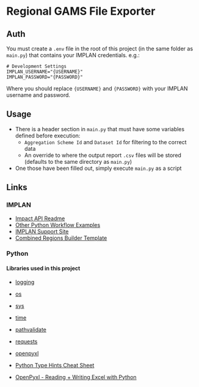 ﻿# Regional GAMS File Exporter

## Auth

You must create a `.env` file in the root of this project (in the same folder as `main.py`) that contains your IMPLAN credentials.
e.g.:
```env
# Development Settings
IMPLAN_USERNAME="{USERNAME}"
IMPLAN_PASSWORD="{PASSWORD}"
```
Where you should replace `{USERNAME}` and `{PASSWORD}` with your IMPLAN username and password.


## Usage
- There is a header section in `main.py` that must have some variables defined before execution:
  - `Aggregation Scheme Id` and `Dataset Id` for filtering to the correct data
  - An override to where the output report `.csv` files will be stored (defaults to the same directory as `main.py`)
- One those have been filled out, simply execute `main.py` as a script


## Links
### IMPLAN
- [Impact API Readme](https://github.com/Implan-Group/api/blob/main/impact/readme.md)
- [Other Python Workflow Examples](https://github.com/Implan-Group/api/tree/main/sampleCode/Python)
- [IMPLAN Support Site](https://support.implan.com)
- [Combined Regions Builder Template](https://support.implan.com/hc/en-us/articles/1260805784110-Combining-Regions)

### Python
#### Libraries used in this project
- [logging](https://docs.python.org/3/library/logging.html)
- [os](https://docs.python.org/3/library/os.html)
- [sys](https://docs.python.org/3/library/sys.html)
- [time](https://docs.python.org/3/library/time.html)
- [pathvalidate](https://pypi.org/project/pathvalidate/)
- [requests](https://pypi.org/project/requests/)
- [openpyxl](https://openpyxl.readthedocs.io/en/stable/)

- [Python Type Hints Cheat Sheet](https://mypy.readthedocs.io/en/stable/cheat_sheet_py3.html)
- [OpenPyxl - Reading + Writing Excel with Python](https://openpyxl.readthedocs.io/en/stable/)
